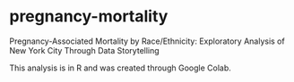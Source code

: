 # pregnancy-mortality
Pregnancy-Associated Mortality by Race/Ethnicity: Exploratory Analysis of New York City Through Data Storytelling

This analysis is in R and was created through Google Colab. 
